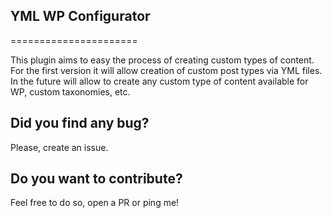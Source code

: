 ## YML WP Configurator
======================

This plugin aims to easy the process of creating custom types of content.
For the first version it will allow creation of custom post types via YML files.
In the future will allow to create any custom type of content available for WP, custom taxonomies, etc.

Did you find any bug?
---------------------
Please, create an issue.

Do you want to contribute?
--------------------------
Feel free to do so, open a PR or ping me!
